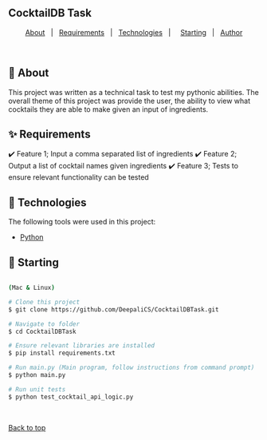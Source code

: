 
## CocktailDB Task ##

<p align="center">
  <a href="#dart-about">About</a> &#xa0; | &#xa0; 
    <a href="#white_check_mark-requirements">Requirements</a> &#xa0; | &#xa0;
  <a href="#rocket-technologies">Technologies</a> &#xa0; | &#xa0; &#xa0;
  <a href="#checkered_flag-starting">Starting</a> &#xa0; | &#xa0;
  <a href="https://github.com/DeepaliCS" target="_blank">Author</a>
</p>

<br>

## :dart: About ##

This project was written as a technical task to test my pythonic abilities. 
The overall theme of this project was provide the user, the ability to view what cocktails they are able to make given an input of ingredients.

## :sparkles: Requirements ##

:heavy_check_mark: Feature 1; Input a comma separated list of ingredients
:heavy_check_mark: Feature 2; Output a list of cocktail names given ingredients
:heavy_check_mark: Feature 3; Tests to ensure relevant functionality can be tested

## :rocket: Technologies ##

The following tools were used in this project:

- [Python](https://docs.python.org/3/)


## :checkered_flag: Starting ##

```bash

(Mac & Linux)

# Clone this project
$ git clone https://github.com/DeepaliCS/CocktailDBTask.git

# Navigate to folder
$ cd CocktailDBTask

# Ensure relevant libraries are installed
$ pip install requirements.txt

# Run main.py (Main program, follow instructions from command prompt)
$ python main.py

# Run unit tests
$ python test_cocktail_api_logic.py

```

&#xa0;

<a href="#top">Back to top</a>
